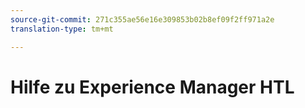 ```yaml
---
source-git-commit: 271c355ae56e16e309853b02b8ef09f2ff971a2e
translation-type: tm+mt

---
```


# Hilfe zu Experience Manager HTL
